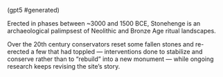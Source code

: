 (gpt5 #generated)

Erected in phases between ~3000 and 1500 BCE, Stonehenge is an archaeological palimpsest of Neolithic and Bronze Age ritual landscapes.

Over the 20th century conservators reset some fallen stones and re-erected a few that had toppled — interventions done to stabilize and conserve rather than to “rebuild” into a new monument — while ongoing research keeps revising the site’s story.